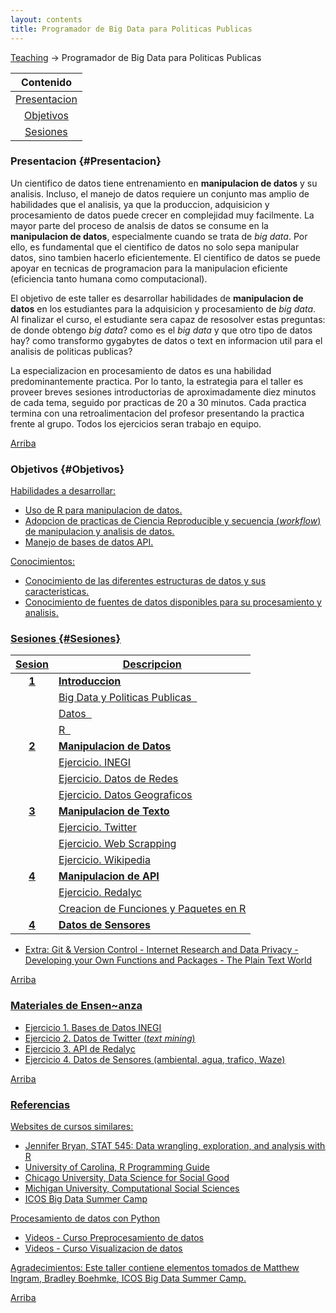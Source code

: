 ```yaml
---
layout: contents
title: Programador de Big Data para Politicas Publicas
---
```



<a name="Contenido"></a>

[Teaching](../../teaching.md) &rarr; Programador de Big Data para Politicas Publicas

| Contenido |
| :---: |
| [Presentacion](#Presentacion) |
| [Objetivos](#Objetivos) |
| [Sesiones](#Sesiones) |


### Presentacion {#Presentacion}

Un cientifico de datos tiene entrenamiento en **manipulacion de datos** y su analisis. Incluso, el manejo de datos requiere un conjunto mas amplio de habilidades que el analisis, ya que la produccion, adquisicion y procesamiento de datos puede crecer en complejidad muy facilmente. La mayor parte del proceso de analsis de datos se consume en la **manipulacion de datos**, especialmente cuando se trata de *big data*. Por ello, es fundamental que el cientifico de datos no solo sepa manipular datos, sino tambien hacerlo eficientemente. El cientifico de datos se puede apoyar en tecnicas de programacion para la manipulacion eficiente (eficiencia tanto humana como computacional).

El objetivo de este taller es desarrollar habilidades de **manipulacion de datos** en los estudiantes para la adquisicion y procesamiento de *big data*. Al finalizar el curso, el estudiante sera capaz de resosolver estas preguntas: de donde obtengo *big data*? como es el *big data* y que otro tipo de datos hay? como transformo gygabytes de datos o text en informacion util para el analisis de politicas publicas?

La especializacion en procesamiento de datos es una habilidad predominantemente practica. Por lo tanto, la estrategia para  el taller es proveer breves sesiones introductorias de aproximadamente diez minutos de cada tema, seguido por practicas de 20 a 30 minutos. Cada practica termina con una retroalimentacion del profesor presentando la practica frente al grupo. Todos los ejercicios seran trabajo en equipo.

[Arriba](#Contenido)

### Objetivos {#Objetivos}

<u>Habilidades a desarrollar:<u/>
- Uso de R para manipulacion de datos.
- Adopcion de practicas de [Ciencia Reproducible](../../workshops/ciencia-reproducible) y secuencia (*workflow*) de manipulacion y analisis de datos.
- Manejo de bases de datos API.

<u>Conocimientos:<u/>
- Conocimiento de las diferentes estructuras de datos y sus caracteristicas.
- Conocimiento de fuentes de datos disponibles para su procesamiento y analisis.

### Sesiones {#Sesiones}

| Sesion       | Descripcion  |
|:-------------:|--------------|
| **1**         | **Introduccion**  |
|               | Big Data y Politicas Publicas &nbsp; <a href="#" style="color:black;"><i class="fas fa-chalkboard-teacher" style="font-size:1em"></i></a> |
|               | Datos &nbsp; <a href="https://crenteriam.github.io/workshops/programmer/datos/" style="color:black;"><i class="fas fa-folder-open" style="font-size:1em"></i></a> |
|               | R &nbsp; <a href="https://crenteriam.github.io/training/r/r/" style="color:black;"><i class="fas fa-folder-open" style="font-size:1em"></i></a> |
| **2**         | **Manipulacion de Datos**  |
|               | Ejercicio. INEGI   |
|               | Ejercicio. Datos de Redes     |
|               | Ejercicio. Datos Geograficos  |
| **3**         | **Manipulacion de Texto**  |
|               | Ejercicio. Twitter  |
|               | Ejercicio. Web Scrapping | Boletines Diputados |
|               | Ejercicio. Wikipedia | Boletines Diputados  |
| **4**         | **Manipulacion de API**  |
|               | Ejercicio. Redalyc  |
|               | Creacion de Funciones y Paquetes en R  |
| **4**         | **Datos de Sensores**  |

- Extra: Git & Version Control - Internet Research and Data Privacy - Developing your Own Functions and Packages - The Plain Text World

[Arriba](#SectionMenu)

### Materiales de Ensen~anza


- Ejercicio 1. Bases de Datos INEGI
- Ejercicio 2. Datos de Twitter (*text mining*)
- Ejercicio 3. API de Redalyc
- Ejercicio 4. Datos de Sensores (ambiental, agua, trafico, Waze)

[Arriba](#Contenido)

### Referencias


<u>Websites de cursos similares:<u/>
- Jennifer Bryan, [STAT 545: Data wrangling, exploration, and analysis with R](http://stat545.com/)
- University of Carolina, [R Programming Guide](http://uc-r.github.io/)
- Chicago University, [Data Science for Social Good](https://dssg.uchicago.edu/)
- Michigan University, [Computational Social Sciences](https://sites.lsa.umich.edu/css/category/reading-and-resources/)
- [ICOS Big Data Summer Camp](https://icosbigdatacamp.github.io/2017-summer-camp/)

<u>Procesamiento de datos con Python</u>
- [Videos - Curso Preprocesamiento de datos](https://www.youtube.com/playlist?list=PLJjOveEiVE4BK9Vnnl99H2IlYGhmokn1V)
- [Videos - Curso Visualizacion de datos](https://www.youtube.com/channel/UCLJV54sFqPiH4MYcJKvGesg)

<u>Agradecimientos</u>: Este taller contiene elementos tomados de [Matthew Ingram](http://mattingram.net/), [Bradley Boehmke](http://uc-r.github.io/), [ICOS Big Data Summer Camp](https://icosbigdatacamp.github.io/2017-summer-camp/).

[Arriba](#Contenido)
